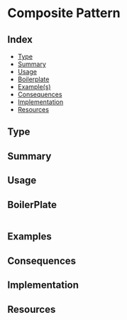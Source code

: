 # Composite Pattern

## Index

- [Type](#Type)
- [Summary](#Summary)
- [Usage](#Usage)
- [Boilerplate](#Boilerplate)
- [Example(s)](#Examples)
- [Consequences](#Consequences)
- [Implementation](#Implementation)
- [Resources](#Resources)

## Type

## Summary

## Usage

## BoilerPlate

```python

```

## Examples

## Consequences

## Implementation

## Resources

